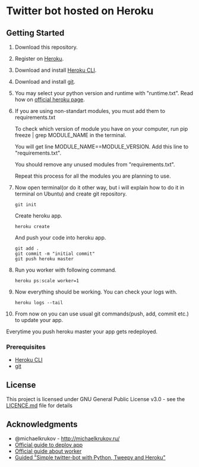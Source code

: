 # Twitter bot hosted on Heroku

## Getting Started

1. Download this repository. 
2. Register on [Heroku](https://www.heroku.com/).
3. Download and install [Heroku CLI](https://devcenter.heroku.com/articles/getting-started-with-python#set-up).
4. Download and install [git](https://git-scm.com/downloads).
5. You may select your python version and runtime with "runtime.txt". Read how on [official heroku page](https://devcenter.heroku.com/articles/python-runtimes#selecting-a-runtime).
6. If you are using non-standart modules, you must add them to requirements.txt
   
   To check which version of module you have on your computer, run pip freeze | grep MODULE_NAME in the terminal. 
   
   You will get line MODULE_NAME==MODULE_VERSION. Add this line to "requirements.txt".
   
   You should remove any unused modules from "requirements.txt".
   
   Repeat this process for all the modules you are planning to use.
   
7. Now open terminal(or do it other way, but i will explain how to do it in terminal on Ubuntu) and create git repository.
   
   ```
   git init
   ```
   
   Create heroku app.
   
   ```
   heroku create
   ```
   
   And push your code into heroku app.
   
   ```
   git add .
   git commit -m "initial commit"
   git push heroku master
   ```

8. Run you worker with following command.
   ```
   heroku ps:scale worker=1
   ```
   
9. Now everything should be working. You can check your logs with.

   ```
   heroku logs --tail
   ```
   
10. From now on you can use usual git commands(push, add, commit etc.) to update your app.

   Everytime you push heroku master your app gets redeployed.

### Prerequisites

* [Heroku CLI](https://devcenter.heroku.com/articles/getting-started-with-python#set-up)
* [git](https://git-scm.com/downloads)

## License

This project is licensed under GNU General Public License v3.0 - see the [LICENCE.md](LICENCE.md) file for details

## Acknowledgments

* @michaelkrukov - http://michaelkrukov.ru/
* [Official guide to deploy app](https://devcenter.heroku.com/articles/getting-started-with-python#introduction)
* [Official guide about worker](https://devcenter.heroku.com/articles/background-jobs-queueing)
* [Guided "Simple twitter-bot with Python, Tweepy and Heroku"](http://briancaffey.github.io/2016/04/05/twitter-bot-tutorial.html)
